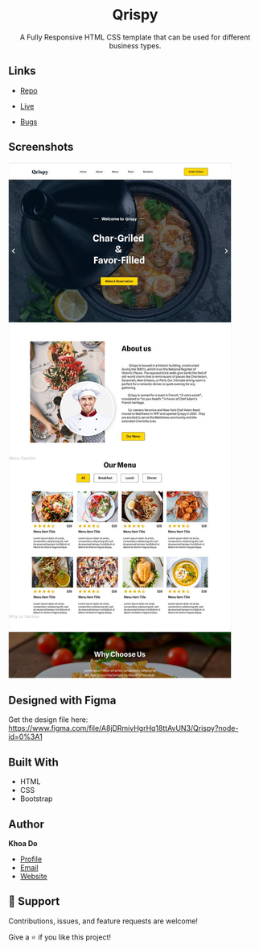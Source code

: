 <h1 align="center">Qrispy</h1>

<p align="center">A Fully Responsive HTML CSS template that can be used for different business types.</p>

## Links

- [Repo](https://github.com/khoadodk/qrispy 'Repo')

- [Live](https://kd-qrispy.netlify.app 'Live View')

- [Bugs](https://github.com/khoadodk/qrispy/issues 'Issues Page')

## Screenshots

![Home Page](screenshot.png 'Home Page')

## Designed with Figma

Get the design file here: https://www.figma.com/file/A8jDRmivHgrHq18ttAvUN3/Qrispy?node-id=0%3A1

## Built With

- HTML
- CSS
- Bootstrap

## Author

**Khoa Do**

- [Profile](https://github.com/khoadodk 'Khoa Do')
- [Email](mailto:khoado.dk@gmail.com 'Hi!')
- [Website](https://khoado.dev 'Welcome')

## 🤝 Support

Contributions, issues, and feature requests are welcome!

Give a ⭐️ if you like this project!
